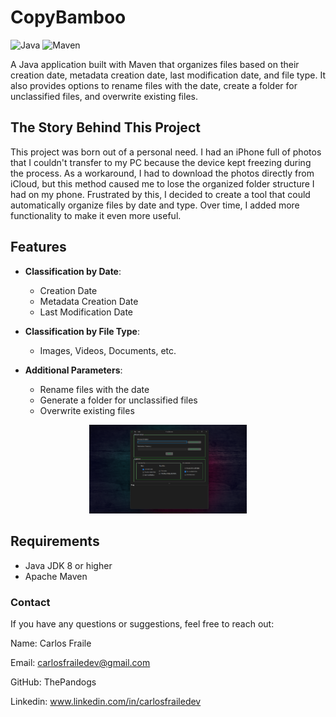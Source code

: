 # CopyBamboo

![Java](https://img.shields.io/badge/Java-ED8B00?style=for-the-badge&logo=openjdk&logoColor=white)
![Maven](https://img.shields.io/badge/Maven-C71A36?style=for-the-badge&logo=Apache%20Maven&logoColor=white)

A Java application built with Maven that organizes files based on their creation date, metadata creation date, last modification date, and file type. It also provides options to rename files with the date, create a folder for unclassified files, and overwrite existing files.

## The Story Behind This Project

This project was born out of a personal need. I had an iPhone full of photos that I couldn't transfer to my PC because the device kept freezing during the process. As a workaround, I had to download the photos directly from iCloud, but this method caused me to lose the organized folder structure I had on my phone. Frustrated by this, I decided to create a tool that could automatically organize files by date and type. Over time, I added more functionality to make it even more useful.

## Features

- **Classification by Date**:
  - Creation Date
  - Metadata Creation Date
  - Last Modification Date

- **Classification by File Type**:
  - Images, Videos, Documents, etc.

- **Additional Parameters**:
  - Rename files with the date
  - Generate a folder for unclassified files
  - Overwrite existing files

<p align="center">
  <img src="screenshots/CopyBamboo.png" alt="Dashboard" width="50%">
</p>

## Requirements

- Java JDK 8 or higher
- Apache Maven

### Contact
If you have any questions or suggestions, feel free to reach out:

Name: Carlos Fraile

Email: carlosfrailedev@gmail.com

GitHub: ThePandogs

Linkedin: www.linkedin.com/in/carlosfrailedev

